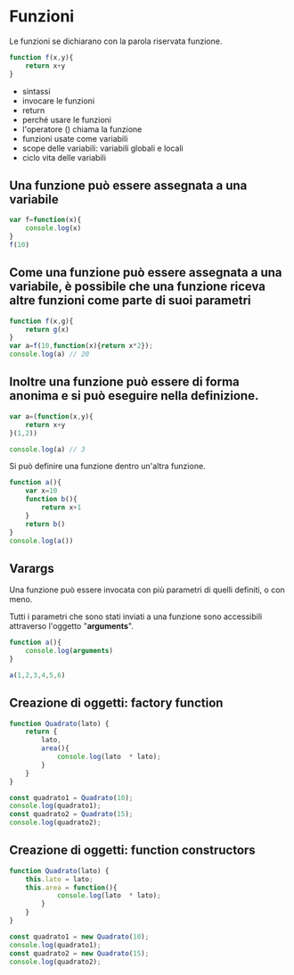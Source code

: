 # Funzioni

Le funzioni se dichiarano con la parola riservata funzione.

```javascript
function f(x,y){
    return x+y
}
```

* sintassi
* invocare le funzioni
* return
* perché usare le funzioni
* l'operatore () chiama la funzione
* funzioni usate come variabili
* scope delle variabili: variabili globali e locali
* ciclo vita delle variabili

## Una funzione può essere assegnata a una variabile

```javascript
var f=function(x){
    console.log(x)
}
f(10)
```

## Come una funzione può essere assegnata a una variabile, è possibile che una funzione riceva altre funzioni come parte di suoi parametri

```javascript
function f(x,g){
    return g(x)
}
var a=f(10,function(x){return x*2});
console.log(a) // 20
```

## Inoltre una funzione può essere di forma anonima e si può eseguire nella definizione.

```javascript
var a=(function(x,y){
    return x+y
}(1,2))

console.log(a) // 3
```

Si può definire una funzione dentro un'altra funzione.

```javascript
function a(){
    var x=10
    function b(){
        return x+1
    }
    return b()
}
console.log(a())
```

## Varargs

Una funzione può essere invocata con più parametri di quelli definiti, o con meno.

Tutti i parametri che sono stati inviati a una funzione sono accessibili attraverso l'oggetto "**arguments**".

```javascript
function a(){
    console.log(arguments)
}

a(1,2,3,4,5,6)
```


## Creazione di oggetti: factory function

```javascript
function Quadrato(lato) {
    return {
        lato,
        area(){
            console.log(lato  * lato);
        }
    }
}

const quadrato1 = Quadrato(10);
console.log(quadrato1);
const quadrato2 = Quadrato(15);
console.log(quadrato2);

```

## Creazione di oggetti: function constructors

```javascript
function Quadrato(lato) {
    this.lato = lato;
    this.area = function(){
            console.log(lato  * lato);
        }
    }
}

const quadrato1 = new Quadrato(10);
console.log(quadrato1);
const quadrato2 = new Quadrato(15);
console.log(quadrato2);

```

